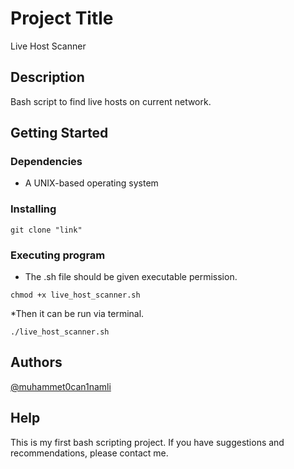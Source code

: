 # Project Title

Live Host Scanner 

## Description

Bash script to find live hosts on current network.

## Getting Started

### Dependencies

* A UNIX-based operating system

### Installing

```
git clone "link"
```

### Executing program

* The .sh file should be given executable permission.
```
chmod +x live_host_scanner.sh
```

*Then it can be run via terminal.
```
./live_host_scanner.sh
```


## Authors

[@muhammet0can1namli](https://www.linkedin.com/in/muhammet-can-naml%C4%B1-9556311b9/)

## Help
This is my first bash scripting project. If you have suggestions and recommendations, please contact me.

